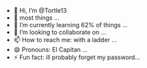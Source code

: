 - 👋 Hi, I’m @Tortle13
- 👀 most things  ...
- 🌱 I’m currently learning 62% of things ...
- 💞️ I’m looking to collaborate on ...
- 📫 How to reach me: with a ladder ...
- 😄 Pronouns: El Capitan ...
- ⚡ Fun fact: ill probably forget my password...

<!---
Tortle13/Tortle13 is a ✨ special ✨ repository because its `README.md` (this file) appears on your GitHub profile.
You can click the Preview link to take a look at your changes.
--->
